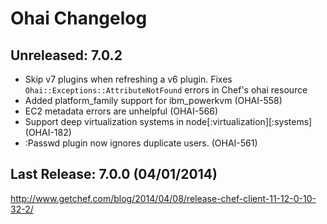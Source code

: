 # Ohai Changelog

## Unreleased: 7.0.2

* Skip v7 plugins when refreshing a v6 plugin. Fixes
  `Ohai::Exceptions::AttributeNotFound` errors in Chef's ohai resource
* Added platform_family support for ibm_powerkvm (OHAI-558)
* EC2 metadata errors are unhelpful (OHAI-566)
* Support deep virtualization systems in node[:virtualization][:systems] (OHAI-182)
* :Passwd plugin now ignores duplicate users. (OHAI-561)

## Last Release: 7.0.0 (04/01/2014)

http://www.getchef.com/blog/2014/04/08/release-chef-client-11-12-0-10-32-2/
